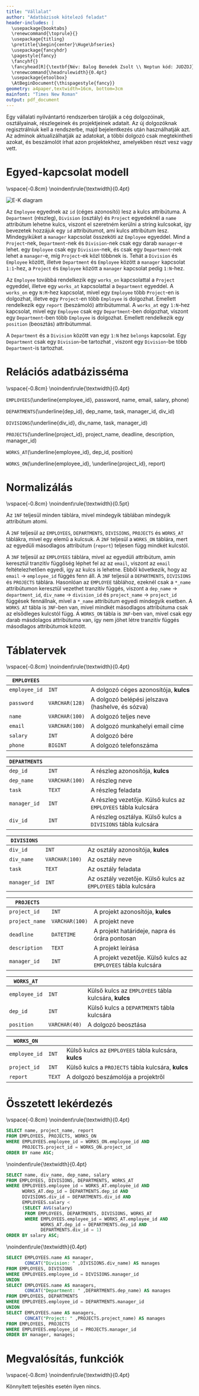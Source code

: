 ```yaml
---
title: "Vállalat"
author: "Adatbázisok kötelező feladat"
header-includes: |
  \usepackage{booktabs}
  \renewcommand{\toprule}{}
  \usepackage{titling}
  \pretitle{\begin{center}\Huge\bfseries}
  \usepackage{fancyhdr}
  \pagestyle{fancy}
  \fancyhf{}
  \fancyhead[R]{\textbf{Név: Balog Benedek Zsolt \\ Neptun kód: JUDZOJ}}
  \renewcommand{\headrulewidth}{0.4pt}
  \usepackage{etoolbox}
  \AtBeginDocument{\thispagestyle{fancy}}
geometry: a4paper,textwidth=16cm, bottom=3cm
mainfont: "Times New Roman"
output: pdf_document
---
```


Egy vállalati nyilvántartó rendszerben tárolják a cég dolgozóinak, osztályainak,
részlegeinek és projektjeinek adatait. Az új dolgozóknak regisztrálniuk kell a
rendszerbe, majd bejelentkezés után használhatják azt. Az adminok aktualizálhatják az
adatokat, a többi dolgozó csak megtekintheti azokat, és beszámolót írhat azon
projektekhez, amelyekben részt vesz vagy vett.

# Egyed-kapcsolat modell
\vspace{-0.8cm}
\noindent\rule{\textwidth}{0.4pt}

![E-K diagram](E-K.png)

Az `Employee` egyednek az `id` (céges azonosító) lesz a kulcs attribútuma. 
A `Department` (részleg), `Division` (osztály) és `Project` egyedeknél a `name` attribútum lehetne kulcs, 
viszont el szeretném kerülni a string kulcsokat, így bevezetek hozzájuk egy `id` attribútumot, ami kulcs attribútum lesz.
Mindegyiküket a `manager` kapcsolat összeköti az `Employee` egyeddel. Mind a `Project`-nek, 
`Department`-nek és `Division`-nek csak egy darab `manager`-e lehet. egy `Employee` csak egy `Division`-nek, és csak egy
`Department`-nek lehet a `manager`-e, míg `Project`-ek közl többnek is. 
Tehát a `Division` és `Employee` között, illetve `Department` és `Employee` között a `manager` kapcsolat `1:1`-hez, a 
`Project` és `Employee` között a `manager` kapcsolat pedig `1:N`-hez. 

Az `Employee` továbbá rendelkezik egy `works_on` kapcsolattal a `Project` egyeddel, 
illetve egy `works_at` kapcsolattal a `Department` egyeddel. 
A `works_on` egy `N:M`-hez kapcsolat, mivel egy `Employee` több 
`Project`-en is dolgozhat, illetve egy `Project`-en több `Employee` is dolgozhat. 
Emellett rendelkezik egy `report` (beszámoló) attribútummal.
A `works_at` egy `1:N`-hez kapcsolat, mivel egy `Employee` csak egy `Department`-ben dolgozhat, viszont egy `Department`-ben
több `Employee` is dolgozhat. Emellett rendelkezik egy `position` (beosztás) attribútummal.

A `Department` és a `Division` között van egy `1:N` hez `belongs` kapcsolat. Egy `Department` csak egy `Division`-be tartozhat
, viszont egy `Division`-be több `Department`-is tartozhat.





# Relációs adatbázisséma
\vspace{-0.8cm}
\noindent\rule{\textwidth}{0.4pt}



`EMPLOYEES`(\underline{employee\_id}, password, name, email, salary, phone)

`DEPARTMENTS`(\underline{dep\_id}, dep_name, task, manager_id, div_id)

`DIVISIONS`(\underline{div\_id}, div_name, task, manager_id)

`PROJECTS`(\underline{project\_id}, project_name, deadline, description, manager_id)

`WORKS_AT`(\underline{employee\_id}, dep_id, position)

`WORKS_ON`(\underline{employee\_id}, \underline{project\_id}, report)



# Normalizálás
\vspace{-0.8cm}
\noindent\rule{\textwidth}{0.5pt}

Az `1NF` teljesül minden táblára, mivel mindegyik táblában mindegyik attribútum atomi.

A `2NF` teljesül az `EMPLOYEES`, `DEPARTMENTS`, `DIVISIONS`, `PROJECTS` és `WORKS_AT` táblákra, mivel egy elemű a kulcsuk. 
A `2NF` teljesül a `WORKS_ON` táblára, mert az egyedüli másodlagos attribútum (`report`) teljesen függ mindkét kulcstól.

A `3NF` teljesül az `EMPLOYEES` táblára, mivel az egyedüli attribútum, amin keresztül tranzitív függőség léphet fel az az
`email`, viszont az `email` feltételezhetően egyedi, így az kulcs is lehetne. Ebből következik, hogy az `email` $\rightarrow$
`employee_id` függés fenn áll.
A `3NF` teljesül a `DEPARTMENTS`, `DIVISIONS` és `PROJECTS` táblára. Hasonlóan az `EMPLOYEE` táblához, ezeknél csak a `*_name` attribútumon keresztül
vezethet tranzitív függés, viszont a `dep_name` $\rightarrow$ `department_id`, `div_name` $\rightarrow$ `division_id` és 
`project_name` $\rightarrow$ `project_id` függések fennállnak, mivel a `*_name` attribútum egyedi mindegyik esetben.
A `WORKS_AT` tábla is `3NF`-ben van, mivel mindkét másodlagos attribútuma csak az elsődleges kulcstól függ.
A `WORKS_ON` tábla is `3NF`-ben van, mivel csak egy darab másdolagos attribútuma van, 
így nem jöhet létre tranzitív függés másodlagos attribútumok között.

 
# Táblatervek
\vspace{-0.8cm}
\noindent\rule{\textwidth}{0.4pt}

| `EMPLOYEES`   |                |                                                  |
|---------------|----------------|--------------------------------------------------|
| `employee_id` | `INT`          | A dolgozó céges azonosítója, **kulcs**           |
| `password`    | `VARCHAR(128)` | A dolgozó belépési jelszava (hashelve, és sózva) |
| `name`        | `VARCHAR(100)` | A dolgozó teljes neve                            |
| `email`       | `VARCHAR(100)` | A dolgozó munkahelyi email címe                  |
| `salary`      | `INT`          | A dolgozó bére                                   |
| `phone`       | `BIGINT`       | A dolgozó telefonszáma                           |

| `DEPARTMENTS` |                |                                                               |
|---------------|----------------|---------------------------------------------------------------|
| `dep_id`      | `INT`          | A részleg azonosítója, **kulcs**                              |
| `dep_name`    | `VARCHAR(100)` | A részleg neve                                                |
| `task`        | `TEXT`         | A részleg feladata                                            |
| `manager_id`  | `INT`          | A részleg vezetője. Külső kulcs az `EMPLOYEES` tábla kulcsára |
| `div_id`      | `INT`          | A részleg osztálya. Külső kulcs a `DIVISIONS` tábla kulcsára  |

| `DIVISIONS`  |                |                                                                |
|--------------|----------------|----------------------------------------------------------------|
| `div_id`     | `INT`          | Az osztály azonosítója, **kulcs**                              |
| `div_name`   | `VARCHAR(100)` | Az osztály neve                                                |
| `task`       | `TEXT`         | Az osztály feladata                                            |
| `manager_id` | `INT`          | Az osztály vezetője. Külső kulcs az `EMPLOYEES` tábla kulcsára |

| `PROJECTS`     |                |                                                               |
|----------------|----------------|---------------------------------------------------------------|
| `project_id`   | `INT`          | A projekt azonosítója, **kulcs**                              |
| `project_name` | `VARCHAR(100)` | A projekt neve                                                |
| `deadline`     | `DATETIME`     | A projekt határideje, napra és órára pontosan                 |
| `description`  | `TEXT`         | A projekt leírása                                             |
| `manager_id`   | `INT`          | A projekt vezetője. Külső kulcs az `EMPLOYEES` tábla kulcsára |

| `WORKS_AT`    |               |                                                      |
|---------------|---------------|------------------------------------------------------|
| `employee_id` | `INT`         | Külső kulcs az `EMPLOYEES` tábla kulcsára, **kulcs** |
| `dep_id`      | `INT`         | Külső kulcs a `DEPARTMENTS` tábla kulcsára           |
| `position`    | `VARCHAR(40)` | A dolgozó beosztása                                  |

| `WORKS_ON`    |        |                                                      |
|---------------|--------|------------------------------------------------------|
| `employee_id` | `INT`  | Külső kulcs az `EMPLOYEES` tábla kulcsára, **kulcs** |
| `project_id`  | `INT`  | Külső kulcs a `PROJECTS` tábla kulcsára, **kulcs**   |
| `report`      | `TEXT` | A dolgozó beszámolója a projektről                   |



# Összetett lekérdezés
\vspace{-0.8cm}
\noindent\rule{\textwidth}{0.4pt}

```sql
SELECT name, project_name, report
FROM EMPLOYEES, PROJECTS, WORKS_ON
WHERE EMPLOYEES.employee_id = WORKS_ON.employee_id AND
      PROJECTS.project_id = WORKS_ON.project_id
ORDER BY name ASC;
```

\noindent\rule{\textwidth}{0.4pt}
```sql
SELECT name, div_name, dep_name, salary
FROM EMPLOYEES, DIVISIONS, DEPARTMENTS, WORKS_AT
WHERE EMPLOYEES.employee_id = WORKS_AT.employee_id AND
	  WORKS_AT.dep_id = DEPARTMENTS.dep_id AND
      DIVISIONS.div_id = DEPARTMENTS.div_id AND
      EMPLOYEES.salary < 
      (SELECT AVG(salary) 
       FROM EMPLOYEES, DEPARTMENTS, DIVISIONS, WORKS_AT 
       WHERE EMPLOYEES.employee_id = WORKS_AT.employee_id AND 
       		 WORKS_AT.dep_id = DEPARTMENTS.dep_id AND 
       		 DEPARTMENTS.div_id = 1)
ORDER BY salary ASC;
```

\noindent\rule{\textwidth}{0.4pt}
```sql
SELECT EMPLOYEES.name AS manager,
	   CONCAT("Division: " ,DIVISIONS.div_name) AS manages
FROM EMPLOYEES, DIVISIONS
WHERE EMPLOYEES.employee_id = DIVISIONS.manager_id 
UNION
SELECT EMPLOYEES.name AS managers,
	   CONCAT("Department: " ,DEPARTMENTS.dep_name) AS manages
FROM EMPLOYEES, DEPARTMENTS
WHERE EMPLOYEES.employee_id = DEPARTMENTS.manager_id 
UNION
SELECT EMPLOYEES.name AS managers,
	   CONCAT("Project: " ,PROJECTS.project_name) AS manages
FROM EMPLOYEES, PROJECTS
WHERE EMPLOYEES.employee_id = PROJECTS.manager_id
ORDER BY manager, manages;
```

# Megvalósítás, funkciók
\vspace{-0.8cm}
\noindent\rule{\textwidth}{0.4pt}

Könnyített teljesítés esetén ilyen nincs.